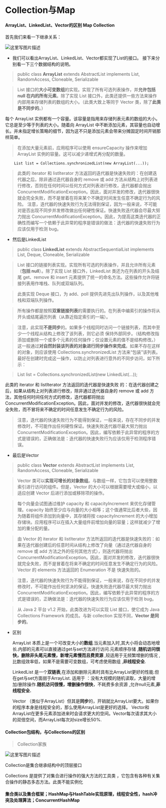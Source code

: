 # Collection与Map

#### ArrayList、LinkedList、Vector的区别 Map Collection 
首先我们来看一下继承关系：

![这里写图片描述](http://img.blog.csdn.net/20160408150531095)

 - 我们可以看出ArrayList、LinkedList、Vector都实现了List的接口。
        接下来分别看一下三个数据结构的说明。

> public class **ArrayList<E>** extends AbstractList<E>
implements List<E>, RandomAccess, Cloneable, Serializable

>List 接口的**大小可变数组**的实现。实现了所有可选列表操作，并**允许包括 null 在内的所有元素**。除了实现 List 接口外，此类还提供一些方法来操作内部用来存储列表的数组的大小。（此类大致上等同于 Vector 类，除了**此类是不同步的**。）
>
每个 ArrayList 实例都有一个容量。该容量是指用来存储列表元素的数组的大小。它总是至少等于列表的大小。随着向 ArrayList 中不断添加元素，其容量也自动增长。并未指定增长策略的细节，因为这不只是添加元素会带来分摊固定时间开销那样简单。

>在添加大量元素前，应用程序可以使用 ensureCapacity 操作来增加 ArrayList 实例的容量。这可以减少递增式再分配的数量。
>
        List list = Collections.synchronizedList(new ArrayList(...)); 
        
>此类的 iterator 和 listIterator 方法返回的迭代器是快速失败的：在创建迭代器之后，除非通过迭代器自身的 remove 或 add 方法从结构上对列表进行修改，否则在任何时间以任何方式对列表进行修改，迭代器都会抛出 ConcurrentModificationException。因此，面对并发的修改，迭代器很快就会完全失败，而不是冒着在将来某个不确定时间发生任意不确定行为的风险。
注意，迭代器的快速失败行为无法得到保证，因为一般来说，不可能对是否出现不同步并发修改做出任何硬性保证。快速失败迭代器会尽最大努力抛出 ConcurrentModificationException。因此，为提高这类迭代器的正确性而编写一个依赖于此异常的程序是错误的做法：迭代器的快速失败行为应该仅用于检测 bug。

 - 然后是LinkedList
 

> public class **LinkedList**<E>  extends AbstractSequentialList<E>
implements List<E>, Deque<E>, Cloneable, Serializable

>List 接口的链接列表实现。实现所有可选的列表操作，并且允许所有元素（**包括 null**）。除了实现 List 接口外，LinkedList 类还为在列表的开头及结尾 get、remove 和 insert 元素提供了统一的命名方法。这些操作允许将链接列表用作堆栈、队列或双端队列。

>此类实现 Deque 接口，为 add、poll 提供先进先出队列操作，以及其他堆栈和双端队列操作。

>所有操作都是按照**双重链接列表**的需要执行的。在列表中编索引的操作将从开头或结尾遍历列表（从靠近指定索引的一端）。

>注意，此实现**不是同步**的。如果多个线程同时访问一个链接列表，而其中至少一个线程从结构上修改了该列表，则它必须 保持外部同步。（结构修改指添加或删除一个或多个元素的任何操作；仅设置元素的值不是结构修改。）这一般通过**对自然封装该列表的对象进行同步操作来完成**。如果不存在这样的对象，则应该使用 Collections.synchronizedList 方法来“包装”该列表。最好在创建时完成这一操作，以防止对列表进行意外的不同步访问，如下所示：

 >  List list = Collections.synchronizedList(new LinkedList(...));
 >  
此类的 iterator 和 listIterator 方法返回的迭代器是快速失败 的：在迭代器创建之后，如果从结构上对列表进行修改，除非通过迭代器自身的 remove 或 add 方法，其他任何时间任何方式的修改，迭代器都将抛出 ConcurrentModificationException。因此，面对并发的修改，迭代器很快就会完全失败，而不冒将来不确定的时间任意发生不确定行为的风险。

>注意，迭代器的快速失败行为不能得到保证，一般来说，存在不同步的并发修改时，不可能作出任何硬性保证。快速失败迭代器尽最大努力抛出 ConcurrentModificationException。因此，编写依赖于此异常的程序的方式是错误的，正确做法是：迭代器的快速失败行为应该仅用于检测程序错误。

 - 最后是Vector

> public class **Vector**<E> extends AbstractList<E>
implements List<E>, RandomAccess, Cloneable, Serializable

> Vector 类可以**实现可增长的对象数组**。与数组一样，它包含可以使用整数索引进行访问的组件。但是，Vector 的大小可以根据需要增大或缩小，以适应创建 Vector 后进行添加或移除项的操作。

> 每个向量会试图通过维护 capacity 和 capacityIncrement 来优化存储管理。capacity 始终至少应与向量的大小相等；这个值通常比后者大些，因为随着将组件添加到向量中，其存储将按 capacityIncrement 的大小增加存储块。应用程序可以在插入大量组件前增加向量的容量；这样就减少了增加的重分配的量。

> 由 Vector 的 iterator 和 listIterator 方法所返回的迭代器是快速失败的：如果在迭代器创建后的任意时间从结构上修改了向量（通过迭代器自身的 remove 或 add 方法之外的任何其他方式），则迭代器将抛出 ConcurrentModificationException。因此，面对并发的修改，迭代器很快就完全失败，而不是冒着在将来不确定的时间任意发生不确定行为的风险。Vector 的 elements 方法返回的 Enumeration 不是 快速失败的。

> 注意，迭代器的快速失败行为不能得到保证，一般来说，存在不同步的并发修改时，不可能作出任何坚决的保证。快速失败迭代器尽最大努力抛出 ConcurrentModificationException。因此，编写依赖于此异常的程序的方式是错误的，正确做法是：迭代器的快速失败行为应该仅用于检测 bug。

> 从 Java 2 平台 v1.2 开始，此类改进为可以实现 List 接口，使它成为 Java Collections Framework 的成员。与新 collection 实现不同，**Vector 是同步的**。

 - 区别
    

	ArrayList 本质上是一个可改变大小的**数组**.当元素加入时,其大小将会动态地增长.内部的元素可以直接通过get与set方法进行访问.元素顺序存储 ,**随机访问很快，删除非头尾元素慢，新增元素慢而且费资源** ,较适用于无频繁增删的情况 ,比数组效率低，如果不是需要可变数组，可考虑使用数组 ,**非线程安全**.

	LinkedList 是一个**双链表**,在添加和删除元素时具有比ArrayList更好的性能.但在get与set方面弱于ArrayList. 适用于 ：没有大规模的随机读取，大量的增加/删除操作.**随机访问很慢，增删操作很快**，不耗费多余资源 ,允许null元素,**非线程安全.** 

	Vector （类似于ArrayList）但其是**同步**的，开销就比ArrayList要大。如果你的程序本身是线程安全的，那么使用ArrayList是更好的选择。
Vector和ArrayList在更多元素添加进来时会请求更大的空间。Vector每次请求其大小的双倍空间，而ArrayList每次对size增长50%.


#### Collection包结构，与Collections的区别
> Collection家族

![这里写图片描述](http://img.blog.csdn.net/20160408150531095) 



Collection是集合继承结构中的顶层接口

Collections 是提供了对集合进行操作的强大方法的工具类 ，它包含有各种有关集合操作的静态多态方法。此类不能实例化


#### 集合类以及集合框架；HashMap与HashTable实现原理，线程安全性，hash冲突及处理算法；ConcurrentHashMap